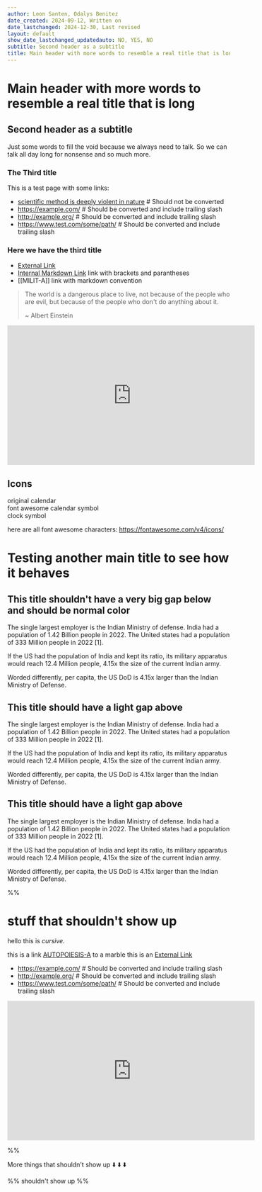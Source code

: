 ```yaml
---
author: Leon Santen, Odalys Benitez
date_created: 2024-09-12, Written on
date_lastchanged: 2024-12-30, Last revised
layout: default
show_date_lastchanged_updatedauto: NO, YES, NO
subtitle: Second header as a subtitle
title: Main header with more words to resemble a real title that is long
---
```

# Main header with more words to resemble a real title that is long
## Second header as a subtitle

Just some words to fill the void because we always need to talk. So we can talk all day long for nonsense and so much more. 

### The Third title
This is a test page with some links:
- [scientific method is deeply violent in nature](https://archive.unu.edu/unupress/unupbooks/uu05se/uu05se07.htm) # Should not be converted
- https://example.com/  # Should be converted and include trailing slash
- http://example.org/  # Should be converted and include trailing slash
- https://www.test.com/some/path/  # Should be converted and include trailing slash


### Here we have the third title
- [External Link](https://theanarchistlibrary.org/library/anonymous-kill-the-couple-in-your-head) 
- [Internal Markdown Link](MILIT-A.md) link with brackets and parantheses 
- [[MILIT-A]] link with markdown convention

>The world is a dangerous place to live, not because of the people who are evil, but because of the people who don't do anything about it.
>
>~ Albert Einstein

<iframe width="560" height="315" src="https://www.youtube.com/embed/sgOEGKDVvsg?si=SpxArLbni58gAdht" title="YouTube video player" frameborder="0" allow="accelerometer; autoplay; clipboard-write; encrypted-media; gyroscope; picture-in-picture; web-share" referrerpolicy="strict-origin-when-cross-origin" allowfullscreen></iframe>

## Icons 

<i class="ti-calendar"></i> original calendar <br>
<i class="fas fa-calendar-alt"></i> font awesome calendar symbol <br>
<i class="fas fa-clock"></i> clock symbol


here are all font awesome characters: https://fontawesome.com/v4/icons/


# Testing another main title to see how it behaves
## This title shouldn't have a very big gap below and should be normal color
The single largest employer is the Indian Ministry of defense. India had a population of 1.42 Billion people in 2022. The United states had a population of 333 Million people in 2022 [1].

If the US had the population of India and kept its ratio, its military apparatus would reach 12.4 Million people, 4.15x the size of the current Indian army. 

Worded differently, per capita, the US DoD is 4.15x larger than the Indian Ministry of Defense. 
## This title should have a light gap above
The single largest employer is the Indian Ministry of defense. India had a population of 1.42 Billion people in 2022. The United states had a population of 333 Million people in 2022 [1].

If the US had the population of India and kept its ratio, its military apparatus would reach 12.4 Million people, 4.15x the size of the current Indian army. 

Worded differently, per capita, the US DoD is 4.15x larger than the Indian Ministry of Defense. 
## This title should have a light gap above
The single largest employer is the Indian Ministry of defense. India had a population of 1.42 Billion people in 2022. The United states had a population of 333 Million people in 2022 [1].

If the US had the population of India and kept its ratio, its military apparatus would reach 12.4 Million people, 4.15x the size of the current Indian army. 

Worded differently, per capita, the US DoD is 4.15x larger than the Indian Ministry of Defense. 



%%
# stuff that shouldn't show up

hello this is *cursive.*

this is a link [AUTOPOIESIS-A](AUTOPOIESIS-A.md) to a marble
this is an [External Link](https://theanarchistlibrary.org/library/anonymous-kill-the-couple-in-your-head) 


- https://example.com/  # Should be converted and include trailing slash
- http://example.org/  # Should be converted and include trailing slash
- https://www.test.com/some/path/  # Should be converted and include trailing slash


<iframe width="560" height="315" src="https://www.youtube.com/embed/sgOEGKDVvsg?si=SpxArLbni58gAdht" title="YouTube video player" frameborder="0" allow="accelerometer; autoplay; clipboard-write; encrypted-media; gyroscope; picture-in-picture; web-share" referrerpolicy="strict-origin-when-cross-origin" allowfullscreen></iframe>

%%

More things that shouldn't show up ⬇️ ⬇️ ⬇️

%% shouldn't show up  %%